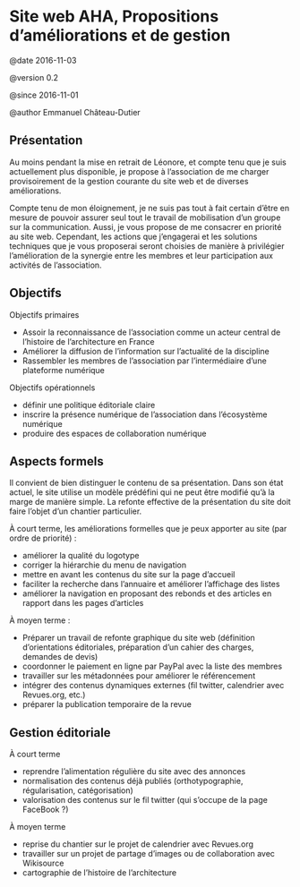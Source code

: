 # Site web AHA, Propositions d’améliorations et de gestion

@date 2016-11-03

@version 0.2

@since 2016-11-01

@author Emmanuel Château-Dutier

## Présentation

Au moins pendant la mise en retrait de Léonore, et compte tenu que je suis actuellement plus disponible, je propose à l’association de me charger provisoirement de la gestion courante du site web et de diverses améliorations.

Compte tenu de mon éloignement, je ne suis pas tout à fait certain d’être en mesure de pouvoir assurer seul tout le travail de mobilisation d’un groupe sur la communication. Aussi, je vous propose de me consacrer en priorité au site web. Cependant, les actions que j’engagerai et les solutions techniques que je vous proposerai seront choisies de manière à privilégier l’amélioration de la synergie entre les membres et leur participation aux activités de l’association.

## Objectifs

Objectifs primaires

- Assoir la reconnaissance de l’association comme un acteur central de l’histoire de l’architecture en France
- Améliorer la diffusion de l’information sur l’actualité de la discipline
- Rassembler les membres de l’association par l’intermédiaire d’une plateforme numérique

Objectifs opérationnels

- définir une politique éditoriale claire
- inscrire la présence numérique de l’association dans l’écosystème numérique
- produire des espaces de collaboration numérique

## Aspects formels

Il convient de bien distinguer le contenu de sa présentation. Dans son état actuel, le site utilise un modèle prédéfini qui ne peut être modifié qu’à la marge de manière simple. La refonte effective de la présentation du site doit faire l’objet d’un chantier particulier.

À court terme, les améliorations formelles que je peux apporter au site (par ordre de priorité) :

- améliorer la qualité du logotype
- corriger la hiérarchie du menu de navigation
- mettre en avant les contenus du site sur la page d’accueil
- faciliter la recherche dans l’annuaire et améliorer l’affichage des listes
- améliorer la navigation en proposant des rebonds et des articles en rapport dans les pages d’articles

À moyen terme : 

- Préparer un travail de refonte graphique du site web (définition d’orientations éditoriales, préparation d’un cahier des charges, demandes de devis)
- coordonner le paiement en ligne par PayPal avec la liste des membres
- travailler sur les métadonnées pour améliorer le référencement
- intégrer des contenus dynamiques externes (fil twitter, calendrier avec Revues.org, etc.)
- préparer la publication temporaire de la revue

## Gestion éditoriale

À court terme

- reprendre l’alimentation régulière du site avec des annonces
- normalisation des contenus déjà publiés (orthotypographie, régularisation, catégorisation)
- valorisation des contenus sur le fil twitter (qui s’occupe de la page FaceBook ?)

À moyen terme

- reprise du chantier sur le projet de calendrier avec Revues.org
- travailler sur un projet de partage d’images ou de collaboration avec Wikisource
- cartographie de l’histoire de l’architecture

